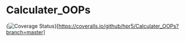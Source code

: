 # Calculater_OOPs
{<img src="https://coveralls.io/repos/github/hpr5/Calculater_OOPs/badge.svg?branch=master" alt="Coverage Status" />}[https://coveralls.io/github/hpr5/Calculater_OOPs?branch=master]
